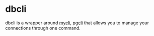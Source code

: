 # dbcli
dbcli is a wrapper around [mycli](https://github.com/dbcli/mycli), [pgcli](https://github.com/dbcli/pgcli) that allows you to manage your connections through one command.
